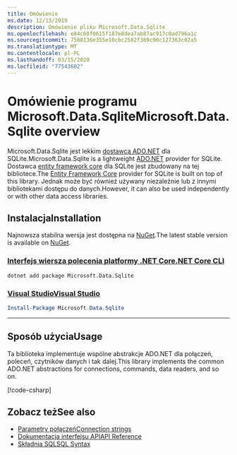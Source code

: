 ```yaml
---
title: Omówienie
ms.date: 12/13/2019
description: Omówienie pliku Microsoft.Data.Sqlite
ms.openlocfilehash: e84c68f0615f187e8dea7ab87ac917c0ad796a1c
ms.sourcegitcommit: 7588136e355e10cbc2582f389c90c127363c02a5
ms.translationtype: MT
ms.contentlocale: pl-PL
ms.lasthandoff: 03/15/2020
ms.locfileid: "77543602"
---
```

# <a name="microsoftdatasqlite-overview"></a><span data-ttu-id="370a6-103">Omówienie programu Microsoft.Data.Sqlite</span><span class="sxs-lookup"><span data-stu-id="370a6-103">Microsoft.Data.Sqlite overview</span></span>

<span data-ttu-id="370a6-104">Microsoft.Data.Sqlite jest lekkim [dostawcą ADO.NET](../../../framework/data/adonet/index.md) dla SQLite.</span><span class="sxs-lookup"><span data-stu-id="370a6-104">Microsoft.Data.Sqlite is a lightweight [ADO.NET](../../../framework/data/adonet/index.md) provider for SQLite.</span></span> <span data-ttu-id="370a6-105">Dostawca [entity framework core](/ef/core/) dla SQLite jest zbudowany na tej bibliotece.</span><span class="sxs-lookup"><span data-stu-id="370a6-105">The [Entity Framework Core](/ef/core/) provider for SQLite is built on top of this library.</span></span> <span data-ttu-id="370a6-106">Jednak może być również używany niezależnie lub z innymi bibliotekami dostępu do danych.</span><span class="sxs-lookup"><span data-stu-id="370a6-106">However, it can also be used independently or with other data access libraries.</span></span>

## <a name="installation"></a><span data-ttu-id="370a6-107">Instalacja</span><span class="sxs-lookup"><span data-stu-id="370a6-107">Installation</span></span>

<span data-ttu-id="370a6-108">Najnowsza stabilna wersja jest dostępna na [NuGet](https://www.nuget.org/packages/Microsoft.Data.Sqlite).</span><span class="sxs-lookup"><span data-stu-id="370a6-108">The latest stable version is available on [NuGet](https://www.nuget.org/packages/Microsoft.Data.Sqlite).</span></span>

### <a name="net-core-cli"></a>[<span data-ttu-id="370a6-109">Interfejs wiersza polecenia platformy .NET Core</span><span class="sxs-lookup"><span data-stu-id="370a6-109">.NET Core CLI</span></span>](#tab/netcore-cli)

```dotnetcli
dotnet add package Microsoft.Data.Sqlite
```

### <a name="visual-studio"></a>[<span data-ttu-id="370a6-110">Visual Studio</span><span class="sxs-lookup"><span data-stu-id="370a6-110">Visual Studio</span></span>](#tab/visual-studio)

``` PowerShell
Install-Package Microsoft.Data.Sqlite
```

---

## <a name="usage"></a><span data-ttu-id="370a6-111">Sposób użycia</span><span class="sxs-lookup"><span data-stu-id="370a6-111">Usage</span></span>

<span data-ttu-id="370a6-112">Ta biblioteka implementuje wspólne abstrakcje ADO.NET dla połączeń, poleceń, czytników danych i tak dalej.</span><span class="sxs-lookup"><span data-stu-id="370a6-112">This library implements the common ADO.NET abstractions for connections, commands, data readers, and so on.</span></span>

[!code-csharp[](../../../../samples/snippets/standard/data/sqlite/HelloWorldSample/Program.cs?name=snippet_HelloWorld)]

## <a name="see-also"></a><span data-ttu-id="370a6-113">Zobacz też</span><span class="sxs-lookup"><span data-stu-id="370a6-113">See also</span></span>

* [<span data-ttu-id="370a6-114">Parametry połączeń</span><span class="sxs-lookup"><span data-stu-id="370a6-114">Connection strings</span></span>](connection-strings.md)
* [<span data-ttu-id="370a6-115">Dokumentacja interfejsu API</span><span class="sxs-lookup"><span data-stu-id="370a6-115">API Reference</span></span>](/dotnet/api/?view=msdata-sqlite-3.0)
* [<span data-ttu-id="370a6-116">Składnia SQL</span><span class="sxs-lookup"><span data-stu-id="370a6-116">SQL Syntax</span></span>](https://www.sqlite.org/lang.html)
